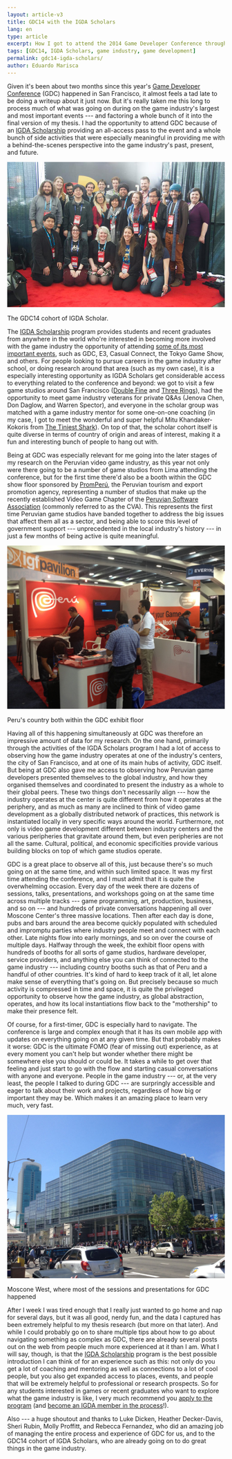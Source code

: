 ```yaml
---
layout: article-v3
title: GDC14 with the IGDA Scholars
lang: en
type: article
excerpt: How I got to attend the 2014 Game Developer Conference through the IGDA Scholars program, and got to observe up close how the global game industry operates from a highly concentrated and intense experience.
tags: [GDC14, IGDA Scholars, game industry, game development]
permalink: gdc14-igda-scholars/
author: Eduardo Marisca
---
```

Given it's been about two months since this year's [Game Developer Conference](http://www.gdconf.com/) (GDC) happened in San Francisco, it almost feels a tad late to be doing a writeup about it just now. But it's really taken me this long to process much of what was going on during on the game industry's largest and most important events --- and factoring a whole bunch of it into the final version of my thesis. I had the opportunity to attend GDC because of an [IGDA Scholarship](http://scholars.igda.org/) providing an all-access pass to the event and a whole bunch of side activities that were especially meaningful in providing me with a behind-the-scenes perspective into the game industry's past, present, and future.

<div class="article-image_container">
	<img alt="The GDC14 cohort of IGDA Scholar." src="/files/gdc14-igda-scholars.jpg" class="article-image" />
	<p>The GDC14 cohort of IGDA Scholar.</p>
</div>

The [IGDA Scholarship](http://scholars.igda.org/) program provides students and recent graduates from anywhere in the world who're interested in becoming more involved with the game industry the opportunity of attending [some of its most important events](http://scholars.igda.org/scholarship-venues/), such as GDC, E3, Casual Connect, the Tokyo Game Show, and others. For people looking to pursue careers in the game industry after school, or doing research around that area (such as my own case), it is a especially interesting opportunity as IGDA Scholars get considerable access to everything related to the conference and beyond: we got to visit a few game studios around San Francisco ([Double Fine](http://www.doublefine.com/) and [Three Rings](http://www.threerings.net/)), had the opportunity to meet game industry veterans for private Q&As (Jenova Chen, Don Daglow, and Warren Spector), and everyone in the scholar group was matched with a game industry mentor for some one-on-one coaching (in my case, I got to meet the wonderful and super helpful Mitu Khandaker-Kokoris from [The Tiniest Shark](http://thetiniestshark.com/)). On top of that, the scholar cohort itself is quite diverse in terms of country of origin and areas of interest, making it a fun and interesting bunch of people to hang out with.

Being at GDC was especially relevant for me going into the later stages of my research on the Peruvian video game industry, as this year not only were there going to be a number of game studios from Lima attending the conference, but for the first time there'd also be a booth within the GDC show floor sponsored by [PromPerú](http://www.promperu.gob.pe/), the Peruvian tourism and export promotion agency, representing a number of studios that make up the recently established Video Game Chapter of the [Peruvian Software Association](http://www.apesoft.org/) (commonly referred to as the CVA). This represents the first time Peruvian game studios have banded together to address the big issues that affect them all as a sector, and being able to score this level of government support --- unprecedented in the local industry's history --- in just a few months of being active is quite meaningful.

<div class="article-image_container">
	<img alt="Peru's country booth within the GDC exhibit floor." src="/files/peru-gdc-setup.jpg" class="article-image" />
	<p>Peru's country both within the GDC exhibit floor</p>
</div>

Having all of this happening simultaneously at GDC was therefore an impressive amount of data for my research. On the one hand, primarily through the activities of the IGDA Scholars program I had a lot of access to observing how the game industry operates at one of the industry's centers, the city of San Francisco, and at one of its main hubs of activity, GDC itself. But being at GDC also gave me access to observing how Peruvian game developers presented themselves to the global industry, and how they organised themselves and coordinated to present the industry as a whole to their global peers. These two things don't necessarily align --- how the industry operates at the center is quite different from how it operates at the periphery, and as much as many are inclined to think of video game development as a globally distributed network of practices, this network is instantiated locally in very specific ways around the world. Furthermore, not only is video game development different between industry centers and the various peripheries that gravitate around them, but even peripheries are not all the same. Cultural, political, and economic specificities provide various building blocks on top of which game studios operate.

GDC is a great place to observe all of this, just because there's so much going on at the same time, and within such limited space. It was my first time attending the conference, and I must admit that it is quite the overwhelming occasion. Every day of the week there are dozens of sessions, talks, presentations, and workshops going on at the same time across multiple tracks --- game programming, art, production, business, and so on --- and hundreds of private conversations happening all over Moscone Center's three massive locations. Then after each day is done, pubs and bars around the area become quickly populated with scheduled and impromptu parties where industry people meet and connect with each other. Late nights flow into early mornings, and so on over the course of multiple days. Halfway through the week, the exhibit floor opens with hundreds of booths for all sorts of game studios, hardware developer, service providers, and anything else you can think of connected to the game industry --- including country booths such as that of Peru and a handful of other countries. It's kind of hard to keep track of it all, let alone make sense of everything that's going on. But precisely because so much activity is compressed in time and space, it is quite the privileged opportunity to observe how the game industry, as global abstraction, operates, and how its local instantiations flow back to the "mothership" to make their presence felt.

Of course, for a first-timer, GDC is especially hard to navigate. The conference is large and complex enough that it has its own mobile app with updates on everything going on at any given time. But that probably makes it worse: GDC is the ultimate FOMO (fear of missing out) experience, as at every moment you can't help but wonder whether there might be somewhere else you should or could be. It takes a while to get over that feeling and just start to go with the flow and starting casual conversations with anyone and everyone. People in the game industry --- or, at the very least, the people I talked to during GDC --- are surpringly accessible and eager to talk about their work and projects, regardless of how big or important they may be. Which makes it an amazing place to learn very much, very fast.

<div class="article-image_container">
	<img alt="Moscone West, where most of the sessions and presentations for GDC happened." src="/files/moscone-center-gdc.jpg" class="article-image" />
	<p>Moscone West, where most of the sessions and presentations for GDC happened</p>
</div>

After I week I was tired enough that I really just wanted to go home and nap for several days, but it was all good, nerdy fun, and the data I captured has been extremely helpful to my thesis research (but more on that later). And while I could probably go on to share multiple tips about how to go about navigating something as complex as GDC, there are already several posts out on the web from people much more experienced at it than I am. What I will say, though, is that the [IGDA Scholarship](http://scholars.igda.org/) program is the best possible introduction I can think of for an experience such as this: not only do you get a lot of coaching and mentoring as well as connections to a lot of cool people, but you also get expanded access to places, events, and people that will be extremely helpful to professional or research prospects. So for any students interested in games or recent graduates who want to explore what the game industry is like, I very much recommend you [apply to the program](http://scholars.igda.org/how-to-apply/) (and [become an IGDA member in the process](https://www.igda.org/general/register_member_type.asp?)!).

Also --- a huge shoutout and thanks to Luke Dicken, Heather Decker-Davis, Sheri Rubin, Molly Proffitt, and Rebecca Fernandez, who did an amazing job of managing the entire process and experience of GDC for us, and to the GDC14 cohort of IGDA Scholars, who are already going on to do great things in the game industry. 